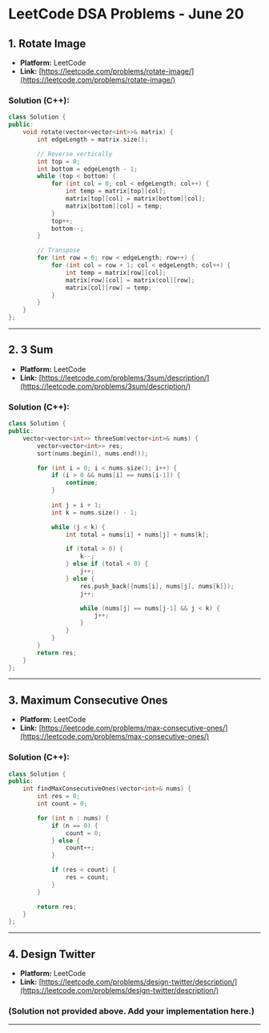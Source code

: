 # LeetCode DSA Problems - June 20

## 1. Rotate Image
- **Platform:** LeetCode  
- **Link:** [https://leetcode.com/problems/rotate-image/](https://leetcode.com/problems/rotate-image/)

### Solution (C++):
```cpp
class Solution {
public:
    void rotate(vector<vector<int>>& matrix) {
        int edgeLength = matrix.size();

        // Reverse vertically
        int top = 0;
        int bottom = edgeLength - 1;
        while (top < bottom) {
            for (int col = 0; col < edgeLength; col++) {
                int temp = matrix[top][col];
                matrix[top][col] = matrix[bottom][col];
                matrix[bottom][col] = temp;
            }
            top++;
            bottom--;
        }

        // Transpose
        for (int row = 0; row < edgeLength; row++) {
            for (int col = row + 1; col < edgeLength; col++) {
                int temp = matrix[row][col];
                matrix[row][col] = matrix[col][row];
                matrix[col][row] = temp;
            }
        }        
    }
};
```

---

## 2. 3 Sum
- **Platform:** LeetCode  
- **Link:** [https://leetcode.com/problems/3sum/description/](https://leetcode.com/problems/3sum/description/)

### Solution (C++):
```cpp
class Solution {
public:
    vector<vector<int>> threeSum(vector<int>& nums) {
        vector<vector<int>> res;
        sort(nums.begin(), nums.end());

        for (int i = 0; i < nums.size(); i++) {
            if (i > 0 && nums[i] == nums[i-1]) {
                continue;
            }
            
            int j = i + 1;
            int k = nums.size() - 1;

            while (j < k) {
                int total = nums[i] + nums[j] + nums[k];

                if (total > 0) {
                    k--;
                } else if (total < 0) {
                    j++;
                } else {
                    res.push_back({nums[i], nums[j], nums[k]});
                    j++;

                    while (nums[j] == nums[j-1] && j < k) {
                        j++;
                    }
                }
            }
        }
        return res;        
    }
};
```

---

## 3. Maximum Consecutive Ones
- **Platform:** LeetCode  
- **Link:** [https://leetcode.com/problems/max-consecutive-ones/](https://leetcode.com/problems/max-consecutive-ones/)

### Solution (C++):
```cpp
class Solution {
public:
    int findMaxConsecutiveOnes(vector<int>& nums) {
        int res = 0;
        int count = 0;

        for (int n : nums) {
            if (n == 0) {
                count = 0;
            } else {
                count++;
            }

            if (res < count) {
                res = count;
            }
        }

        return res;        
    }
};
```

---

## 4. Design Twitter
- **Platform:** LeetCode  
- **Link:** [https://leetcode.com/problems/design-twitter/description/](https://leetcode.com/problems/design-twitter/description/)

### (Solution not provided above. Add your implementation here.)

---
